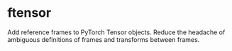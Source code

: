 # ftensor
Add reference frames to PyTorch Tensor objects. Reduce the headache of ambiguous definitions of frames and transforms between frames.
